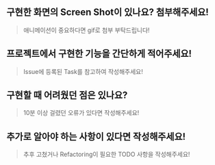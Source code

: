 ## 구현한 화면의 Screen Shot이 있나요? 첨부해주세요!
> 애니메이션이 중요하다면 gif로 첨부 부탁드립니다!

## 프로젝트에서 구현한 기능을 간단하게 적어주세요!
> Issue에 등록된 Task를 참고하여 작성해주세요!

## 구현할 때 어려웠던 점은 있나요?
> 10분 이상 걸렸던 오류가 있다면 작성해주세요!

## 추가로 알아야 하는 사항이 있다면 작성해주세요!
> 추후 고쳤거나 Refactoring이 필요한 TODO 사항을 작성해주세요!
